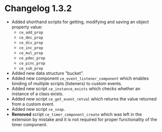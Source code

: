 # Changelog 1.3.2
* Added shorthand scripts for getting, modifying and saving an object property value:
  * `ce_add_prop`
  * `ce_dec_prop`
  * `ce_div_prop`
  * `ce_inc_prop`
  * `ce_mul_prop`
  * `ce_pdec_prop`
  * `ce_pinc_prop`
  * `ce_sub_prop`
* Added new data structure "bucket".
* Added new component `ce_event_listener_component` which enables binding of multiple scripts (listeners) to custom events.
* Added new script `ce_instance_exists` which checks whether an instance of a class exists.
* Added new script `ce_get_event_retval` which returns the value returned from a custom event.
* Added new script `ce_snap`.
* **Removed** script `ce_timer_component_create` which was left in the extension by mistake and it is not required for proper functionality of the timer component.